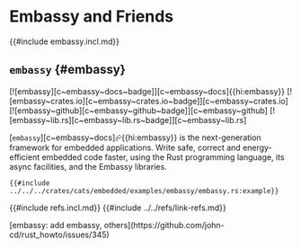 # Embassy and Friends

{{#include embassy.incl.md}}

## `embassy` {#embassy}

[![embassy][c~embassy~docs~badge]][c~embassy~docs]{{hi:embassy}}
[![embassy~crates.io][c~embassy~crates.io~badge]][c~embassy~crates.io]
[![embassy~github][c~embassy~github~badge]][c~embassy~github]
[![embassy~lib.rs][c~embassy~lib.rs~badge]][c~embassy~lib.rs]

[`embassy`][c~embassy~docs]⮳{{hi:embassy}} is the next-generation framework for embedded applications. Write safe, correct and energy-efficient embedded code faster, using the Rust programming language, its async facilities, and the Embassy libraries.

```rust,editable
{{#include ../../../crates/cats/embedded/examples/embassy/embassy.rs:example}}
```

{{#include refs.incl.md}}
{{#include ../../refs/link-refs.md}}

<div class="hidden">
[embassy: add embassy, others](https://github.com/john-cd/rust_howto/issues/345)
</div>
